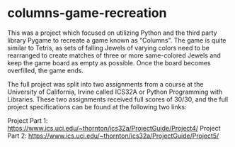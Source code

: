 # columns-game-recreation

This was a project which focused on utilizing Python and the third party library Pygame to recreate a game known as "Columns". 
The game is quite similar to Tetris, as sets of falling Jewels of varying colors need to be rearranged to create matches of 
three or more same-colored Jewels and keep the game board as empty as possible. Once the board becomes overfilled, the game 
ends.

The full project was split into two assignments from a course at the University of California, Irvine called ICS32A or Python Programming with Libraries. These two assignments received full scores of 30/30, and the full project specifications can be found at the following two links:

Project Part 1: https://www.ics.uci.edu/~thornton/ics32a/ProjectGuide/Project4/
Project Part 2: https://www.ics.uci.edu/~thornton/ics32a/ProjectGuide/Project5/
